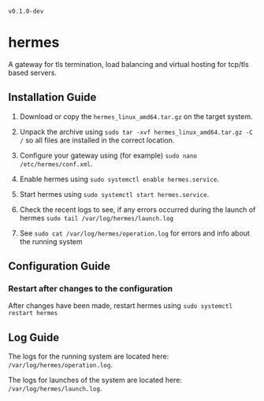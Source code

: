 `v0.1.0-dev`

# hermes

A gateway for tls termination, load balancing and virtual hosting for tcp/tls based servers.


## Installation Guide

1. Download or copy the `hermes_linux_amd64.tar.gz` on the target system.

2. Unpack the archive using `sudo tar -xvf hermes_linux_amd64.tar.gz -C /` so all files are installed in the correct location.

3. Configure your gateway using (for example) `sudo nano /etc/hermes/conf.xml`.

4. Enable hermes using `sudo systemctl enable hermes.service`.

5. Start hermes using `sudo systemctl start hermes.service`.

6. Check the recent logs to see, if any errors occurred during the launch of hermes `sudo tail /var/log/hermes/launch.log`

7. See `sudo cat /var/log/hermes/operation.log` for errors and info about the running system

## Configuration Guide


### Restart after changes to the configuration

After changes have been made, restart hermes using `sudo systemctl restart hermes`


## Log Guide

The logs for the running system are located here: `/var/log/hermes/operation.log`.

The logs for launches of the system are located here: `/var/log/hermes/launch.log`.